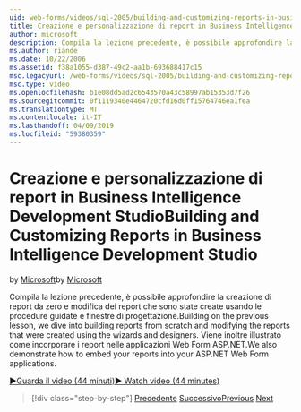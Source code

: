 ```yaml
---
uid: web-forms/videos/sql-2005/building-and-customizing-reports-in-business-intelligence-development-studio
title: Creazione e personalizzazione di report in Business Intelligence Development Studio | Microsoft Docs
author: microsoft
description: Compila la lezione precedente, è possibile approfondire la creazione di report da zero e modifica dei report che sono state create usando le procedure guidate e finestre di progettazione. Abbiamo un...
ms.author: riande
ms.date: 10/22/2006
ms.assetid: f38a1055-d387-49c2-aa1b-693688417c15
msc.legacyurl: /web-forms/videos/sql-2005/building-and-customizing-reports-in-business-intelligence-development-studio
msc.type: video
ms.openlocfilehash: b1e08dd5ad2c6543570a43c58997ab15353d7f26
ms.sourcegitcommit: 0f1119340e4464720cfd16d0ff15764746ea1fea
ms.translationtype: MT
ms.contentlocale: it-IT
ms.lasthandoff: 04/09/2019
ms.locfileid: "59380359"
---
```

# <a name="building-and-customizing-reports-in-business-intelligence-development-studio"></a><span data-ttu-id="31215-104">Creazione e personalizzazione di report in Business Intelligence Development Studio</span><span class="sxs-lookup"><span data-stu-id="31215-104">Building and Customizing Reports in Business Intelligence Development Studio</span></span>

<span data-ttu-id="31215-105">by [Microsoft](https://github.com/microsoft)</span><span class="sxs-lookup"><span data-stu-id="31215-105">by [Microsoft](https://github.com/microsoft)</span></span>

<span data-ttu-id="31215-106">Compila la lezione precedente, è possibile approfondire la creazione di report da zero e modifica dei report che sono state create usando le procedure guidate e finestre di progettazione.</span><span class="sxs-lookup"><span data-stu-id="31215-106">Building on the previous lesson, we dive into building reports from scratch and modifying the reports that were created using the wizards and designers.</span></span> <span data-ttu-id="31215-107">Viene inoltre illustrato come incorporare i report nelle applicazioni Web Form ASP.NET.</span><span class="sxs-lookup"><span data-stu-id="31215-107">We also demonstrate how to embed your reports into your ASP.NET Web Form applications.</span></span>

[<span data-ttu-id="31215-108">&#9654;Guarda il video (44 minuti)</span><span class="sxs-lookup"><span data-stu-id="31215-108">&#9654; Watch video (44 minutes)</span></span>](https://channel9.msdn.com/Blogs/ASP-NET-Site-Videos/building-and-customizing-reports-in-business-intelligence-development-studio)

> [!div class="step-by-step"]
> <span data-ttu-id="31215-109">[Precedente](getting-started-with-reporting-services.md)
> [Successivo](creating-and-using-stored-procedures.md)</span><span class="sxs-lookup"><span data-stu-id="31215-109">[Previous](getting-started-with-reporting-services.md)
[Next](creating-and-using-stored-procedures.md)</span></span>
